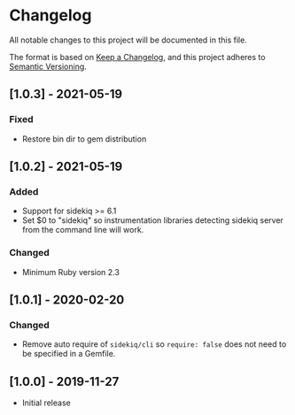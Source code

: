 # Changelog
All notable changes to this project will be documented in this file.

The format is based on [Keep a Changelog](https://keepachangelog.com/en/1.0.0/),
and this project adheres to [Semantic Versioning](https://semver.org/spec/v2.0.0.html).


## [1.0.3] - 2021-05-19
### Fixed
- Restore bin dir to gem distribution

## [1.0.2] - 2021-05-19
### Added
- Support for sidekiq >= 6.1
- Set $0 to "sidekiq" so instrumentation libraries detecting sidekiq server from the command line will work.

### Changed
- Minimum Ruby version 2.3

## [1.0.1] - 2020-02-20
### Changed
- Remove auto require of `sidekiq/cli` so `require: false` does not need to be specified in a Gemfile.

## [1.0.0] - 2019-11-27
- Initial release
